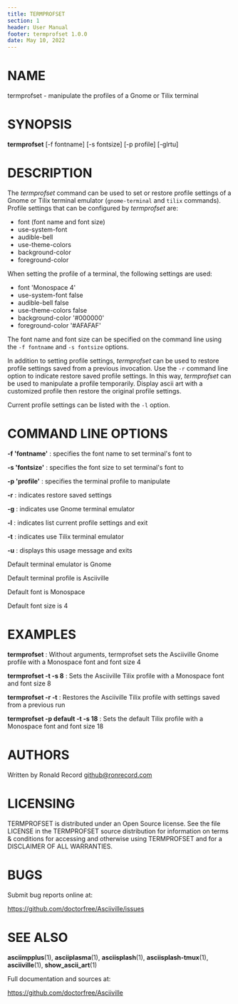 ```yaml
---
title: TERMPROFSET
section: 1
header: User Manual
footer: termprofset 1.0.0
date: May 10, 2022
---
```

# NAME
termprofset - manipulate the profiles of a Gnome or Tilix terminal

# SYNOPSIS
**termprofset** [-f fontname] [-s fontsize] [-p profile] [-glrtu]

# DESCRIPTION
The *termprofset* command can be used to set or restore profile settings of a Gnome or Tilix terminal emulator (`gnome-terminal` and `tilix` commands). Profile settings that can be configured by *termprofset* are:

- font (font name and font size)
- use-system-font
- audible-bell
- use-theme-colors
- background-color
- foreground-color

When setting the profile of a terminal, the following settings are used:

- font 'Monospace 4'
- use-system-font false
- audible-bell false
- use-theme-colors false
- background-color '#000000'
- foreground-color '#AFAFAF'

The font name and font size can be specified on the command line using the `-f fontname` and `-s fontsize` options.

In addition to setting profile settings, *termprofset* can be used to restore profile settings saved from a previous invocation. Use the `-r` command line option to indicate restore saved profile settings. In this way, *termprofset* can be used to manipulate a profile temporarily. Display ascii art with a customized profile then restore the original profile settings.

Current profile settings can be listed with the `-l` option.

# COMMAND LINE OPTIONS
**-f 'fontname'**
: specifies the font name to set terminal's font to

**-s 'fontsize'**
: specifies the font size to set terminal's font to

**-p 'profile'**
: specifies the terminal profile to manipulate

**-r**
: indicates restore saved settings

**-g**
: indicates use Gnome terminal emulator

**-l**
: indicates list current profile settings and exit

**-t**
: indicates use Tilix terminal emulator

**-u**
: displays this usage message and exits

Default terminal emulator is Gnome

Default terminal profile is Asciiville

Default font is Monospace

Default font size is 4

# EXAMPLES

**termprofset**
: Without arguments, termprofset sets the Asciiville Gnome profile with a Monospace font and font size 4

**termprofset -t -s 8**
: Sets the Asciiville Tilix profile with a Monospace font and font size 8 

**termprofset -r -t**
: Restores the Asciiville Tilix profile with settings saved from a previous run

**termprofset -p default -t -s 18**
: Sets the default Tilix profile with a Monospace font and font size 18 

# AUTHORS
Written by Ronald Record github@ronrecord.com

# LICENSING
TERMPROFSET is distributed under an Open Source license.
See the file LICENSE in the TERMPROFSET source distribution
for information on terms &amp; conditions for accessing and
otherwise using TERMPROFSET and for a DISCLAIMER OF ALL WARRANTIES.

# BUGS
Submit bug reports online at:

https://github.com/doctorfree/Asciiville/issues

# SEE ALSO
**asciimpplus**(1), **asciiplasma**(1), **asciisplash**(1), **asciisplash-tmux**(1), **asciiville**(1), **show_ascii_art**(1)

Full documentation and sources at:

https://github.com/doctorfree/Asciiville

